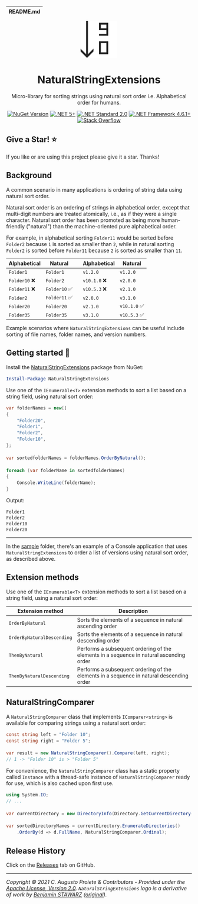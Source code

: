 | README.md |
|:---|

<div align="center">

![NaturalStringExtensions](asset/natural-string-extensions-logo.png)

</div>

<h1 align="center">NaturalStringExtensions</h1>
<div align="center">

 Micro-library for sorting strings using natural sort order i.e. Alphabetical order for humans.

[![NuGet Version](http://img.shields.io/nuget/v/NaturalStringExtensions.svg?style=flat-square)](https://www.nuget.org/packages/NaturalStringExtensions/) [![.NET 5+](https://img.shields.io/badge/.NET%20-%3E%3D%205.0-512bd4)](https://dotnet.microsoft.com/download) [![.NET Standard 2.0](https://img.shields.io/badge/.NET%20Standard-%3D%202.0-512bd4)](https://dotnet.microsoft.com/download) [![.NET Framework 4.6.1+](https://img.shields.io/badge/.NET%20Framework%20-%3E%3D%204.6.1-512bd4)](https://dotnet.microsoft.com/download) [![Stack Overflow](https://img.shields.io/badge/stack%20overflow-c%23-05930c.svg?style=flat-square)](http://stackoverflow.com/questions/tagged/c%23)

</div>

## Give a Star! :star:

If you like or are using this project please give it a star. Thanks!

## Background

A common scenario in many applications is ordering of string data using natural sort order.

Natural sort order is an ordering of strings in alphabetical order, except that multi-digit numbers are treated atomically, i.e., as if they were a single character. Natural sort order has been promoted as being more human-friendly ("natural") than the machine-oriented pure alphabetical order.

For example, in alphabetical sorting `Folder11` would be sorted before `Folder2` because `1` is sorted as smaller than `2`, while in natural sorting `Folder2` is sorted before `Folder11` because `2` is sorted as smaller than `11`.

<div align="center">

| Alphabetical   | Natural                       |     | Alphabetical  | Natural                      |
| -------------- | ----------------------------- | --- | ------------- | ---------------------------- |
| `Folder1`      | `Folder1`                     |     | `v1.2.0`      | `v1.2.0`                     |
| `Folder10` :x: | `Folder2`                     |     | `v10.1.0` :x: | `v2.0.0`                     |
| `Folder11` :x: | `Folder10` :white_check_mark: |     | `v10.5.3` :x: | `v2.1.0`                     |
| `Folder2`      | `Folder11` :white_check_mark: |     | `v2.0.0`      | `v3.1.0`                     |
| `Folder20`     | `Folder20`                    |     | `v2.1.0`      | `v10.1.0` :white_check_mark: |
| `Folder35`     | `Folder35`                    |     | `v3.1.0`      | `v10.5.3` :white_check_mark: |

</div>

Example scenarios where `NaturalStringExtensions` can be useful include sorting of file names, folder names, and version numbers.

## Getting started :rocket:

Install the [NaturalStringExtensions](https://www.nuget.org/packages/NaturalStringExtensions) package from NuGet:

```powershell
Install-Package NaturalStringExtensions
```

Use one of the `IEnumerable<T>` extension methods to sort a list based on a string field, using natural sort order:

```csharp
var folderNames = new[]
{
    "Folder20",
    "Folder1",
    "Folder2",
    "Folder10",
};

var sortedfolderNames = folderNames.OrderByNatural();

foreach (var folderName in sortedfolderNames)
{
    Console.WriteLine(folderName);
}

```

Output:

```
Folder1
Folder2
Folder10
Folder20
```

---

In the [sample](sample/) folder, there's an example of a Console application that uses `NaturalStringExtensions` to order a list of versions using natural sort order, as described above.

## Extension methods

Use one of the `IEnumerable<T>` extension methods to sort a list based on a string field, using a natural sort order:

| Extension method           | Description                                                                              |
| -------------------------- | ---------------------------------------------------------------------------------------- |
| `OrderByNatural`           | Sorts the elements of a sequence in natural ascending order                              |
| `OrderByNaturalDescending` | Sorts the elements of a sequence in natural descending order                             |
| `ThenByNatural`            | Performs a subsequent ordering of the elements in a sequence in natural ascending order  |
| `ThenByNaturalDescending`  | Performs a subsequent ordering of the elements in a sequence in natural descending order |

## NaturalStringComparer

A `NaturalStringComparer` class that implements `IComparer<string>` is available for comparing strings using a natural sort order:

```csharp
const string left = "Folder 10";
const string right = "Folder 5";

var result = new NaturalStringComparer().Compare(left, right);
// 1 -> "Folder 10" is > "Folder 5"
```

For convenience, the `NaturalStringComparer` class has a static property called `Instance` with a thread-safe instance of `NaturalStringComparer` ready for use, which is also cached upon first use.

```csharp
using System.IO;
// ...

var currentDirectory = new DirectoryInfo(Directory.GetCurrentDirectory());

var sortedDirectoryNames = currentDirectory.EnumerateDirectories()
    .OrderBy(d => d.FullName, NaturalStringComparer.Ordinal);
```

## Release History

Click on the [Releases](https://github.com/augustoproiete/NaturalStringExtensions/releases) tab on GitHub.

---

_Copyright &copy; 2021 C. Augusto Proiete & Contributors - Provided under the [Apache License, Version 2.0](LICENSE). `NaturalStringExtensions` logo is a derivative of work by [Benjamin STAWARZ](https://www.iconfinder.com/bensta) ([original](https://www.iconfinder.com/icons/6138342/desc_direction_down_numeric_sort_filter_icon))._
